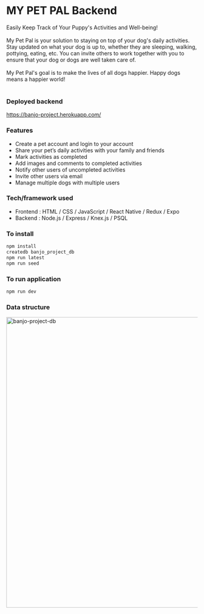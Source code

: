 # MY PET PAL Backend

Easily Keep Track of Your Puppy's Activities and Well-being!<br />
<br />
My Pet Pal is your solution to staying on top of your dog's daily activities.<br />
Stay updated on what your dog is up to, whether they are sleeping, walking, pottying, eating, etc. You can invite others to work together with you to ensure that your dog or dogs are well taken care of. 
<br />
<br />
My Pet Pal's goal is to make the lives of all dogs happier. Happy dogs means a happier world!<br />
<br />

### Deployed backend
https://banjo-project.herokuapp.com/

### Features

* Create a pet account and login to your account
* Share your pet’s daily activities with your family and friends
* Mark activities as completed
* Add images and comments to completed activities
* Notify other users of uncompleted activities
* Invite other users via email
* Manage multiple dogs with multiple users

### Tech/framework used

* Frontend : HTML / CSS / JavaScript / React Native / Redux / Expo 
* Backend : Node.js / Express / Knex.js / PSQL

### To install

```bash
npm install
createdb banjo_project_db
npm run latest
npm run seed

```

### To run application

```bash
npm run dev
```


### Data structure

<img width="764" alt="banjo-project-db" src="https://user-images.githubusercontent.com/41387357/53446636-48416b00-39c8-11e9-9b18-f0e70076931c.png">

